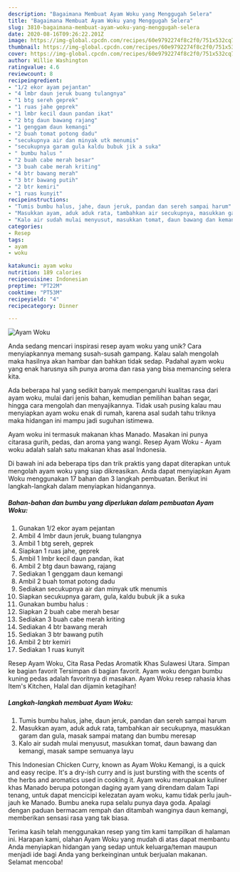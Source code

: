```yaml
---
description: "Bagaimana Membuat Ayam Woku yang Menggugah Selera"
title: "Bagaimana Membuat Ayam Woku yang Menggugah Selera"
slug: 3810-bagaimana-membuat-ayam-woku-yang-menggugah-selera
date: 2020-08-16T09:26:22.201Z
image: https://img-global.cpcdn.com/recipes/60e9792274f8c2f0/751x532cq70/ayam-woku-foto-resep-utama.jpg
thumbnail: https://img-global.cpcdn.com/recipes/60e9792274f8c2f0/751x532cq70/ayam-woku-foto-resep-utama.jpg
cover: https://img-global.cpcdn.com/recipes/60e9792274f8c2f0/751x532cq70/ayam-woku-foto-resep-utama.jpg
author: Willie Washington
ratingvalue: 4.6
reviewcount: 8
recipeingredient:
- "1/2 ekor ayam pejantan"
- "4 lmbr daun jeruk buang tulangnya"
- "1 btg sereh geprek"
- "1 ruas jahe geprek"
- "1 lmbr kecil daun pandan ikat"
- "2 btg daun bawang rajang"
- "1 genggam daun kemangi"
- "2 buah tomat potong dadu"
- "secukupnya air dan minyak utk menumis"
- "secukupnya garam gula kaldu bubuk jik a suka"
- " bumbu halus "
- "2 buah cabe merah besar"
- "3 buah cabe merah kriting"
- "4 btr bawang merah"
- "3 btr bawang putih"
- "2 btr kemiri"
- "1 ruas kunyit"
recipeinstructions:
- "Tumis bumbu halus, jahe, daun jeruk, pandan dan sereh sampai harum"
- "Masukkan ayam, aduk aduk rata, tambahkan air secukupnya, masukkan garam dan gula, masak sampai matang dan bumbu meresap"
- "Kalo air sudah mulai menyusut, masukkan tomat, daun bawang dan kemangi, masak sampe semuanya layu"
categories:
- Resep
tags:
- ayam
- woku

katakunci: ayam woku 
nutrition: 189 calories
recipecuisine: Indonesian
preptime: "PT22M"
cooktime: "PT53M"
recipeyield: "4"
recipecategory: Dinner

---
```



![Ayam Woku](https://img-global.cpcdn.com/recipes/60e9792274f8c2f0/751x532cq70/ayam-woku-foto-resep-utama.jpg)

Anda sedang mencari inspirasi resep ayam woku yang unik? Cara menyiapkannya memang susah-susah gampang. Kalau salah mengolah maka hasilnya akan hambar dan bahkan tidak sedap. Padahal ayam woku yang enak harusnya sih punya aroma dan rasa yang bisa memancing selera kita.

Ada beberapa hal yang sedikit banyak mempengaruhi kualitas rasa dari ayam woku, mulai dari jenis bahan, kemudian pemilihan bahan segar, hingga cara mengolah dan menyajikannya. Tidak usah pusing kalau mau menyiapkan ayam woku enak di rumah, karena asal sudah tahu triknya maka hidangan ini mampu jadi suguhan istimewa.

Ayam woku ini termasuk makanan khas Manado. Masakan ini punya citarasa gurih, pedas, dan aroma yang wangi. Resep Ayam Woku - Ayam woku adalah salah satu makanan khas asal Indonesia.


Di bawah ini ada beberapa tips dan trik praktis yang dapat diterapkan untuk mengolah ayam woku yang siap dikreasikan. Anda dapat menyiapkan Ayam Woku menggunakan 17 bahan dan 3 langkah pembuatan. Berikut ini langkah-langkah dalam menyiapkan hidangannya.

<!--inarticleads1-->

##### Bahan-bahan dan bumbu yang diperlukan dalam pembuatan Ayam Woku:

1. Gunakan 1/2 ekor ayam pejantan
1. Ambil 4 lmbr daun jeruk, buang tulangnya
1. Ambil 1 btg sereh, geprek
1. Siapkan 1 ruas jahe, geprek
1. Ambil 1 lmbr kecil daun pandan, ikat
1. Ambil 2 btg daun bawang, rajang
1. Sediakan 1 genggam daun kemangi
1. Ambil 2 buah tomat potong dadu
1. Sediakan secukupnya air dan minyak utk menumis
1. Siapkan secukupnya garam, gula, kaldu bubuk jik a suka
1. Gunakan  bumbu halus :
1. Siapkan 2 buah cabe merah besar
1. Sediakan 3 buah cabe merah kriting
1. Sediakan 4 btr bawang merah
1. Sediakan 3 btr bawang putih
1. Ambil 2 btr kemiri
1. Sediakan 1 ruas kunyit


Resep Ayam Woku, Cita Rasa Pedas Aromatik Khas Sulawesi Utara. Simpan ke bagian favorit Tersimpan di bagian favorit. Ayam woku dengan bumbu kuning pedas adalah favoritnya di masakan. Ayam Woku resep rahasia khas Item&#39;s Kitchen, Halal dan dijamin ketagihan! 

<!--inarticleads2-->

##### Langkah-langkah membuat Ayam Woku:

1. Tumis bumbu halus, jahe, daun jeruk, pandan dan sereh sampai harum
1. Masukkan ayam, aduk aduk rata, tambahkan air secukupnya, masukkan garam dan gula, masak sampai matang dan bumbu meresap
1. Kalo air sudah mulai menyusut, masukkan tomat, daun bawang dan kemangi, masak sampe semuanya layu


This Indonesian Chicken Curry, known as Ayam Woku Kemangi, is a quick and easy recipe. It&#39;s a dry-ish curry and is just bursting with the scents of the herbs and aromatics used in cooking it. Ayam woku merupakan kuliner khas Manado berupa potongan daging ayam yang direndam dalam Tapi tenang, untuk dapat mencicipi kelezatan ayam woku, kamu tidak perlu jauh-jauh ke Manado. Bumbu aneka rupa selalu punya daya goda. Apalagi dengan paduan bermacam rempah dan ditambah wanginya daun kemangi, memberikan sensasi rasa yang tak biasa. 

Terima kasih telah menggunakan resep yang tim kami tampilkan di halaman ini. Harapan kami, olahan Ayam Woku yang mudah di atas dapat membantu Anda menyiapkan hidangan yang sedap untuk keluarga/teman maupun menjadi ide bagi Anda yang berkeinginan untuk berjualan makanan. Selamat mencoba!
